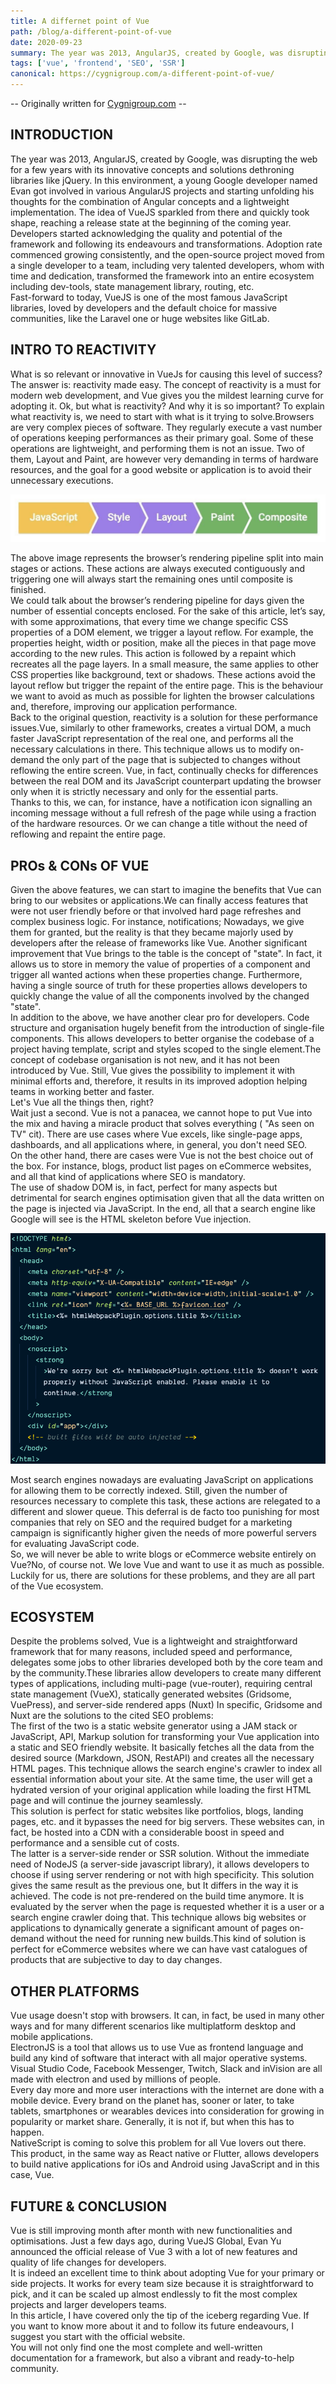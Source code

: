 ```yaml
---
title: A differnet point of Vue
path: /blog/a-different-point-of-vue
date: 2020-09-23
summary: The year was 2013, AngularJS, created by Google, was disrupting the web for a few years with its innovative concepts and solutions dethroning libraries like jQuery...
tags: ['vue', 'frontend', 'SEO', 'SSR']
canonical: https://cygnigroup.com/a-different-point-of-vue/
---
```


-- Originally written for [Cygnigroup.com](https://cygnigroup.com/a-different-point-of-vue/) --

## __INTRODUCTION__

The year was 2013, AngularJS, created by Google, was disrupting the web for a few years with its innovative concepts and solutions dethroning libraries like jQuery. In this environment, a young Google developer named Evan got involved in various AngularJS projects and starting unfolding his thoughts for the combination of Angular concepts and a lightweight implementation. The idea of VueJS sparkled from there and quickly took shape, reaching a release state at the beginning of the coming year.<br>
Developers started acknowledging the quality and potential of the framework and following its endeavours and transformations. Adoption rate commenced growing consistently, and the open-source project moved from a single developer to a team, including very talented developers, whom with time and dedication, transformed the framework into an entire ecosystem including dev-tools, state management library, routing, etc.<br>
Fast-forward to today, VueJS is one of the most famous JavaScript libraries, loved by developers and the default choice for massive communities, like the Laravel one or huge websites like GitLab.

## __INTRO TO REACTIVITY__

What is so relevant or innovative in VueJs for causing this level of success? The answer is: reactivity made easy. The concept of reactivity is a must for modern web development, and Vue gives you the mildest learning curve for adopting it.
Ok, but what is reactivity? And why it is so important? To explain what reactivity is, we need to start with what is it trying to solve.Browsers are very complex pieces of software. They regularly execute a vast number of operations keeping performances as their primary goal. Some of these operations are lightweight, and performing them is not an issue. Two of them, Layout and Paint, are however very demanding in terms of hardware resources, and the goal for a good website or application is to avoid their unnecessary executions.

![browser-rendering-pipeline](./images/browser-rendering-pipeline.jpg)

The above image represents the browser’s rendering pipeline split into main stages or actions. These actions are always executed contiguously and triggering one will always start the remaining ones until composite is finished.<br>
We could talk about the browser’s rendering pipeline for days given the number of essential concepts enclosed. For the sake of this article, let’s say, with some approximations, that every time we change specific CSS properties of a DOM element, we trigger a layout reflow. For example, the properties height, width or position, make all the pieces in that page move according to the new rules. This action is followed by a repaint which recreates all the page layers. In a small measure, the same applies to other CSS properties like background, text or shadows. These actions avoid the layout reflow but trigger the repaint of the entire page. This is the behaviour we want to avoid as much as possible for lighten the browser calculations and, therefore, improving our application performance.<br>
Back to the original question, reactivity is a solution for these performance issues.Vue, similarly to other frameworks, creates a virtual DOM,  a much faster JavaScript representation of the real one, and performs all the necessary calculations in there. This technique allows us to modify on-demand the only part of the page that is subjected to changes without reflowing the entire screen. Vue, in fact, continually checks for differences between the real DOM and its JavaScript counterpart updating the browser only when it is strictly necessary and only for the essential parts.<br>Thanks to this, we can, for instance, have a notification icon signalling an incoming message without a full refresh of the page while using a fraction of the hardware resources. Or we can change a title without the need of reflowing and repaint the entire page.

## __PROs &amp; CONs OF VUE__

Given the above features, we can start to imagine the benefits that Vue can bring to our websites or applications.We can finally access features that were not user friendly before or that involved hard page refreshes and complex business logic. For instance, notifications; Nowadays, we give them for granted, but the reality is that they became majorly used by developers after the release of frameworks like Vue. Another significant improvement that Vue brings to the table is the concept of "state". In fact, it allows us to store in memory the value of properties of a component and trigger all wanted actions when these properties change. Furthermore, having a single source of truth for these properties allows developers to quickly change the value of all the components involved by the changed "state".<br>
In addition to the above, we have another clear pro for developers. Code structure and organisation hugely benefit from the introduction of single-file components. This allows developers to better organise the codebase of a project having template, script and styles scoped to the single element.The concept of codebase organisation is not new, and it has not been introduced by Vue. Still, Vue gives the possibility to implement it with minimal efforts and, therefore, it results in its improved adoption helping teams in working better and faster.<br>
Let's Vue all the things then, right? <br>Wait just a second. Vue is not a panacea, we cannot hope to put Vue into the mix and having a miracle product that solves everything ( "As seen on TV" cit). There are use cases where Vue excels, like single-page apps, dashboards, and all applications where, in general, you don't need SEO.<br>
On the other hand, there are cases were Vue is not the best choice out of the box. For instance, blogs, product list pages on eCommerce websites, and all that kind of applications where SEO is mandatory. <br>
The use of shadow DOM is, in fact, perfect for many aspects but detrimental for search engines optimisation given that all the data written on the page is injected via JavaScript. In the end, all that a search engine like Google will see is the HTML skeleton before Vue injection.

![Example of page seen by a search engine](./images/example-js-page.png)

Most search engines nowadays are evaluating JavaScript on applications for allowing them to be correctly indexed. Still, given the number of resources necessary to complete this task, these actions are relegated to a different and slower queue. This deferral is de facto too punishing for most companies that rely on SEO and the required budget for a marketing campaign is significantly higher given the needs of more powerful servers for evaluating JavaScript code.<br>
So, we will never be able to write blogs or eCommerce website entirely on Vue?No, of course not. We love Vue and want to use it as much as possible. Luckily for us, there are solutions for these problems, and they are all part of the Vue ecosystem.

## __ECOSYSTEM__

Despite the problems solved, Vue is a lightweight and straightforward framework that for many reasons, included speed and performance, delegates some jobs to other libraries developed both by the core team and by the community.These libraries allow developers to create many different types of applications, including multi-page (vue-router), requiring central state management (VueX), statically generated websites (Gridsome, VuePress), and server-side rendered apps (Nuxt)
In specific, Gridsome and Nuxt are the solutions to the cited SEO problems:<br>
The first of the two is a static website generator using a JAM stack or JavaScript, API, Markup solution for transforming your Vue application into a static and SEO friendly website. It basically fetches all the data from the desired source (Markdown, JSON, RestAPI) and creates all the necessary HTML pages. This technique allows the search engine's crawler to index all essential information about your site. At the same time, the user will get a hydrated version of your original application while loading the first HTML page and will continue the journey seamlessly.<br>
This solution is perfect for static websites like portfolios, blogs, landing pages, etc. and it bypasses the need for big servers. These websites can, in fact, be hosted into a CDN with a considerable boost in speed and performance and a sensible cut of costs.<br>
The latter is a server-side render or SSR solution. Without the immediate need of NodeJS (a server-side javascript library), it allows developers to choose if using server rendering or not with high specificity. This solution gives the same result as the previous one, but It differs in the way it is achieved. The code is not pre-rendered on the build time anymore. It is evaluated by the server when the page is requested whether it is a user or a search engine crawler doing that. This technique allows big websites or applications to dynamically generate a significant amount of pages on-demand without the need for running new builds.This kind of solution is perfect for eCommerce websites where we can have vast catalogues of products that are subjective to day to day changes.

## __OTHER PLATFORMS__

Vue usage doesn't stop with browsers. It can, in fact, be used in many other ways and for many different scenarios like multiplatform desktop and mobile applications.<br>
ElectronJS is a tool that allows us to use Vue as frontend language and build any kind of software that interact with all major operative systems. Visual Studio Code, Facebook Messenger, Twitch, Slack and inVision are all made with electron and used by millions of people. <br>
Every day more and more user interactions with the internet are done with a mobile device. Every brand on the planet has, sooner or later, to take tablets, smartphones or wearables devices into consideration for growing in popularity or market share. Generally, it is not if, but when this has to happen.<br>
NativeScript is coming to solve this problem for all Vue lovers out there. This product, in the same way as React native or Flutter, allows developers to build native applications for iOs and Android using JavaScript and in this case, Vue.

## __FUTURE & CONCLUSION__

Vue is still improving month after month with new functionalities and optimisations. Just a few days ago, during VueJS Global, Evan Yu announced the official release of Vue 3 with a lot of new features and quality of life changes for developers. <br>
It is indeed an excellent time to think about adopting Vue for your primary or side projects. It works for every team size because it is straightforward to pick, and it can be scaled up almost endlessly to fit the most complex projects and larger developers teams.<br>
In this article, I have covered only the tip of the iceberg regarding Vue. If you want to know more about it and to follow its future endeavours, I suggest you start with the official website. <br>
You will not only find one the most complete and well-written documentation for a framework, but also a vibrant and ready-to-help community.
